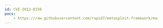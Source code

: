 ```yaml
---
id: CVE-2012-0158
pocs:
    - https://raw.githubusercontent.com/rapid7/metasploit-framework/master/modules/exploits/windows/fileformat/ms12_027_mscomctl_bof.rb
---
```

